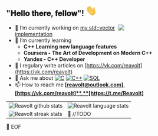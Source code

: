 <h2> "𝐇𝐞𝐥𝐥𝐨 𝐭𝐡𝐞𝐫𝐞, 𝐟𝐞𝐥𝐥𝐨𝐰"! <img src="https://raw.githubusercontent.com/ABSphreak/ABSphreak/master/gifs/Hi.gif" height="30px "width="30px"></h2>

<img align='right' src='https://user-images.githubusercontent.com/5713670/87202985-820dcb80-c2b6-11ea-9f56-7ec461c497c3.gif' width='200"'>

- 🔭 I’m currently working on [my std::vector implementation](https://github.com/Reavolt/algorithms-and-data-structures/blob/main/Data%20Structures/Vector/vector.h)
- 🌱 I’m currently learning 
  * **C++ Learning new language features**
  * **Coursera - The Art of Development on Modern C++**
  * **Yandex - C++ Developer**
- 📝 I regulary write articles on [https://vk.com/reavolt](https://vk.com/reavolt)
- 💬 Ask me about <a href="https://github.com/search?q=user%3AReavolt+language%3Ac"><img alt="C" src="https://custom-icon-badges.herokuapp.com/badge/C-03599C.svg?logo=c-in-hexagon&logoColor=white"></a>
   <a href="https://github.com/search?q=user%3AReavolt+language%3Acpp"><img alt="C++" src="https://custom-icon-badges.herokuapp.com/badge/C++-9C033A.svg?logo=cpp2&logoColor=white"></a>
       <a href="https://github.com/search?q=user%3AReavolt+language%3Asql"><img alt="SQL" src="https://custom-icon-badges.herokuapp.com/badge/SQL-025E8C.svg?logo=database&logoColor=white"></a>
- 📫 How to reach me **[reavolt@outlook.com]**,**[https://vk.com/reavolt]**,**[https://t.me/Reavolt]**
    
<table align="center" cellspacing="0" cellpadding="0" border="0">
   <tr>
    <td>
        <img src="https://github-readme-stats.vercel.app/api?username=reavolt&show_icons=true&include_all_commits=true&theme=github_dark&hide_border=true" alt="Reavolt github stats">
      <a/>
    </td>
    <td>
        <img src="https://github-readme-stats.vercel.app/api/top-langs/?username=reavolt&theme=github_dark&layout=compact&hide_border=true" alt="Reavolt language stats">
      <a/>
    </td>
   </tr>
  <tr>
  <tr>
    <td>
        <img src="https://github-readme-streak-stats.herokuapp.com?user=reavolt&theme=tokyonight_duo&hide_border=true" alt="Reavolt streak stats">
      <a/>
    </td>
    <td>
      💾 //TODO
      <a/>
    </td>
   </tr>
</table>

💾 EOF
